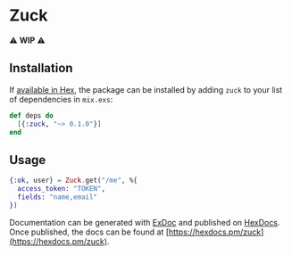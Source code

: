 # Zuck

:warning: **WIP** :warning:

## Installation

If [available in Hex](https://hex.pm/docs/publish), the package can be installed
by adding `zuck` to your list of dependencies in `mix.exs`:

```elixir
def deps do
  [{:zuck, "~> 0.1.0"}]
end
```

## Usage

```elixir
{:ok, user} = Zuck.get("/me", %{
  access_token: "TOKEN",
  fields: "name,email"
})
```

Documentation can be generated with [ExDoc](https://github.com/elixir-lang/ex_doc)
and published on [HexDocs](https://hexdocs.pm). Once published, the docs can
be found at [https://hexdocs.pm/zuck](https://hexdocs.pm/zuck).

